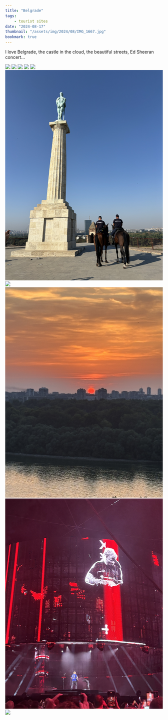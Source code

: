 ```yaml
---
title: "Belgrade"
tags:
    - tourist sites
date: "2024-08-17"
thumbnail: "/assets/img/2024/08/IMG_1667.jpg"
bookmark: true
---
```


I love Belgrade, the castle in the cloud, the beautiful streets, Ed Sheeran concert...

![](/assets/img/2024/08/IMG_1633.jpg)
![](/assets/img/2024/08/IMG_1637.jpg)
![](/assets/img/2024/08/IMG_1662.jpg)
![](/assets/img/2024/08/IMG_1654.jpg)
![](/assets/img/2024/08/IMG_1665.jpg)
![](/assets/img/2024/08/IMG_1683.jpg)
![](/assets/img/2024/08/IMG_1679.jpg)
![](/assets/img/2024/08/IMG_1906.jpg)
![](/assets/img/2024/08/IMG_2092.jpg)
![](/assets/img/2024/08/IMG_2104.jpg)